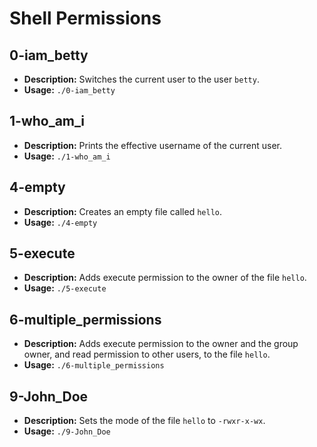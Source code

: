 # Shell Permissions

## 0-iam_betty
- **Description:** Switches the current user to the user `betty`.
- **Usage:** `./0-iam_betty`

## 1-who_am_i
- **Description:** Prints the effective username of the current user.
- **Usage:** `./1-who_am_i`

## 4-empty
- **Description:** Creates an empty file called `hello`.
- **Usage:** `./4-empty`

## 5-execute
- **Description:** Adds execute permission to the owner of the file `hello`.
- **Usage:** `./5-execute`

## 6-multiple_permissions
- **Description:** Adds execute permission to the owner and the group owner, and read permission to other users, to the file `hello`.
- **Usage:** `./6-multiple_permissions`

## 9-John_Doe
- **Description:** Sets the mode of the file `hello` to `-rwxr-x-wx`.
- **Usage:** `./9-John_Doe`
